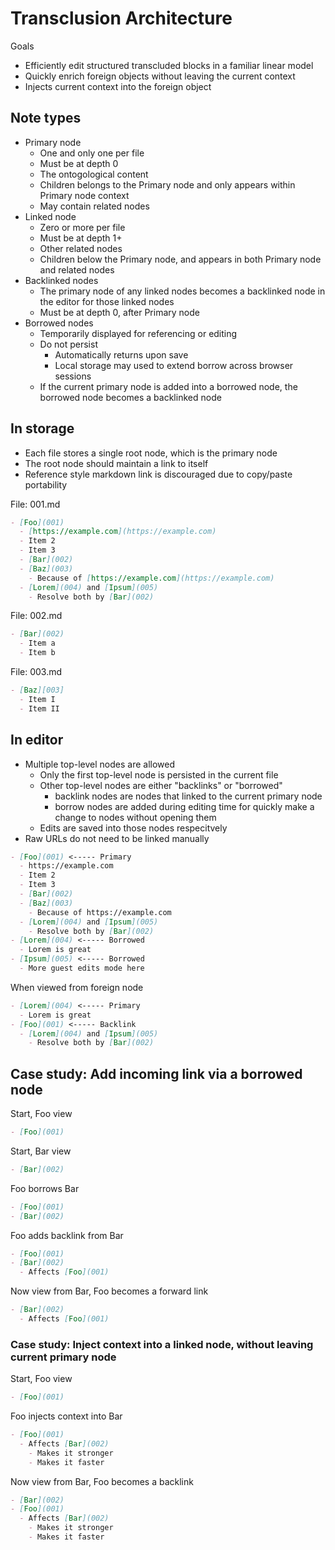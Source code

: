 # Transclusion Architecture

Goals

- Efficiently edit structured transcluded blocks in a familiar linear model
- Quickly enrich foreign objects without leaving the current context
- Injects current context into the foreign object

## Note types

- Primary node
  - One and only one per file
  - Must be at depth 0
  - The ontogological content
  - Children belongs to the Primary node and only appears within Primary node context
  - May contain related nodes
- Linked node
  - Zero or more per file
  - Must be at depth 1+
  - Other related nodes
  - Children below the Primary node, and appears in both Primary node and related nodes
- Backlinked nodes
  - The primary node of any linked nodes becomes a backlinked node in the editor for those linked nodes
  - Must be at depth 0, after Primary node
- Borrowed nodes
  - Temporarily displayed for referencing or editing
  - Do not persist
    - Automatically returns upon save
    - Local storage may used to extend borrow across browser sessions
  - If the current primary node is added into a borrowed node, the borrowed node becomes a backlinked node

## In storage

- Each file stores a single root node, which is the primary node
- The root node should maintain a link to itself
- Reference style markdown link is discouraged due to copy/paste portability

File: 001.md

```md
- [Foo](001)
  - [https://example.com](https://example.com)
  - Item 2
  - Item 3
  - [Bar](002)
  - [Baz](003)
    - Because of [https://example.com](https://example.com)
  - [Lorem](004) and [Ipsum](005)
    - Resolve both by [Bar](002)
```

File: 002.md

```md
- [Bar](002)
  - Item a
  - Item b
```

File: 003.md

```md
- [Baz][003]
  - Item I
  - Item II
```

## In editor

- Multiple top-level nodes are allowed
  - Only the first top-level node is persisted in the current file
  - Other top-level nodes are either "backlinks" or "borrowed"
    - backlink nodes are nodes that linked to the current primary node
    - borrow nodes are added during editing time for quickly make a change to nodes without opening them
  - Edits are saved into those nodes respecitvely
- Raw URLs do not need to be linked manually

```md
- [Foo](001) <----- Primary
  - https://example.com
  - Item 2
  - Item 3
  - [Bar](002)
  - [Baz](003)
    - Because of https://example.com
  - [Lorem](004) and [Ipsum](005)
    - Resolve both by [Bar](002)
- [Lorem](004) <----- Borrowed
  - Lorem is great
- [Ipsum](005) <----- Borrowed
  - More guest edits mode here
```

When viewed from foreign node

```md
- [Lorem](004) <----- Primary
  - Lorem is great
- [Foo](001) <----- Backlink
  - [Lorem](004) and [Ipsum](005)
    - Resolve both by [Bar](002)
```

## Case study: Add incoming link via a borrowed node

Start, Foo view

```md
- [Foo](001)
```

Start, Bar view

```md
- [Bar](002)
```

Foo borrows Bar

```md
- [Foo](001)
- [Bar](002)
```

Foo adds backlink from Bar

```md
- [Foo](001)
- [Bar](002)
  - Affects [Foo](001)
```

Now view from Bar, Foo becomes a forward link

```md
- [Bar](002)
  - Affects [Foo](001)
```

### Case study: Inject context into a linked node, without leaving current primary node

Start, Foo view

```md
- [Foo](001)
```

Foo injects context into Bar

```md
- [Foo](001)
  - Affects [Bar](002)
    - Makes it stronger
    - Makes it faster
```

Now view from Bar, Foo becomes a backlink

```md
- [Bar](002)
- [Foo](001)
  - Affects [Bar](002)
    - Makes it stronger
    - Makes it faster
```
